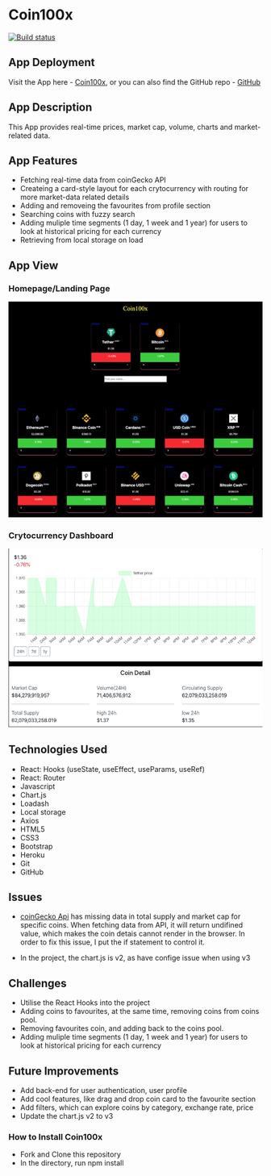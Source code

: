 # Coin100x

[![Build status](https://badge.buildkite.com/5517b0811ff356904827db920d363c2f9ba86be9e94236f014.svg)](https://buildkite.com/org534/coins100x)

## App Deployment

Visit the App here - [Coin100x](https://coin100x.herokuapp.com/), or you can also find the GitHub repo - [GitHub](https://github.com/gigi0310/Coins10x)

## App Description

This App provides real-time prices, market cap, volume, charts and market-related data.

## App Features

- Fetching real-time data from coinGecko API
- Createing a card-style layout for each crytocurrency with routing for more market-data related details
- Adding and removeing the favourites from profile section
- Searching coins with fuzzy search
- Adding muliple time segments (1 day, 1 week and 1 year) for users to look at historical pricing for each currency
- Retrieving from local storage on load

## App View

### Homepage/Landing Page

![picture](/AppHomepage.png)

### Crytocurrency Dashboard

![picture](/AppDashboard.png)

## Technologies Used

- React: Hooks (useState, useEffect, useParams, useRef)
- React: Router
- Javascript
- Chart.js
- Loadash
- Local storage
- Axios
- HTML5
- CSS3
- Bootstrap
- Heroku
- Git
- GitHub

## Issues

- [coinGecko Api](https://www.coingecko.com/api/documentations/v3) has missing data in total supply and market cap for specific coins. When fetching data from API, it will return undifined value, which makes the coin detais cannot render in the browser. In order to fix this issue, I put the if statement to control it.

- In the project, the chart.js is v2, as have confige issue when using v3

## Challenges

- Utilise the React Hooks into the project
- Adding coins to favourites, at the same time, removing coins from coins pool.
- Removing favourites coin, and adding back to the coins pool.
- Adding muliple time segments (1 day, 1 week and 1 year) for users to look at historical pricing for each currency

## Future Improvements

- Add back-end for user authentication, user profile
- Add cool features, like drag and drop coin card to the favourite section
- Add filters, which can explore coins by category, exchange rate, price
- Update the chart.js v2 to v3

### How to Install Coin100x

- Fork and Clone this repository
- In the directory, run npm install
